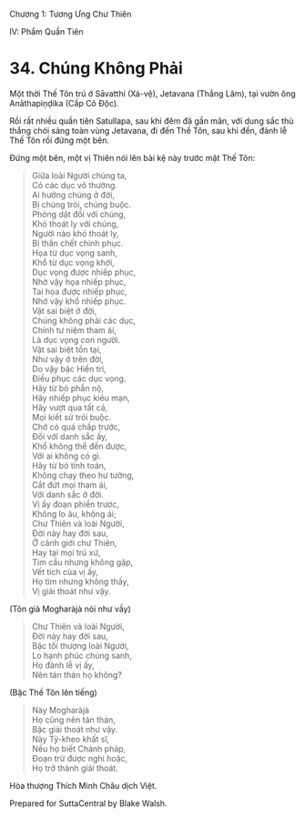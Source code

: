  

Chương 1: Tương Ưng Chư Thiên

IV: Phẩm Quần Tiên

# 34\. Chúng Không Phải

Một thời Thế Tôn trú ở Sāvatthi (Xá-vệ), Jetavana (Thắng Lâm), tại vườn ông Anāthapiṇḍika (Cấp Cô Ðộc).

Rồi rất nhiều quần tiên Satullapa, sau khi đêm đã gần mãn, với dung sắc thù thắng chói sáng toàn vùng Jetavana, đi đến Thế Tôn, sau khi đến, đảnh lễ Thế Tôn rồi đứng một bên.

Ðứng một bên, một vị Thiên nói lên bài kệ này trước mặt Thế Tôn:

> Giữa loài Người chúng ta,  
> Có các dục vô thường.  
> Ai hưởng chúng ở đời,  
> Bị chúng trói, chúng buộc.  
> Phóng dật đối với chúng,  
> Khó thoát ly với chúng,  
> Người nào khó thoát ly,  
> Bị thần chết chinh phục.  
> Họa từ dục vọng sanh,  
> Khổ từ dục vọng khởi,  
> Dục vọng được nhiếp phục,  
> Nhờ vậy họa nhiếp phục,  
> Tai họa được nhiếp phục,  
> Nhờ vậy khổ nhiếp phục.  
> Vật sai biệt ở đời,  
> Chúng không phải các dục,  
> Chính tư niệm tham ái,  
> Là dục vọng con người.  
> Vật sai biệt tồn tại,  
> Như vậy ở trên đời,  
> Do vậy bậc Hiền trí,  
> Ðiều phục các dục vọng.  
> Hãy từ bỏ phẫn nộ,  
> Hãy nhiếp phục kiêu mạn,  
> Hãy vượt qua tất cả,  
> Mọi kiết sử trói buộc.  
> Chớ có quá chấp trước,  
> Ðối với danh sắc ấy,  
> Khổ không thể đến được,  
> Với ai không có gì.  
> Hãy từ bỏ tính toán,  
> Không chạy theo hư tưởng,  
> Cắt đứt mọi tham ái,  
> Với danh sắc ở đời.  
> Vị ấy đoạn phiền trược,  
> Không lo âu, không ái;  
> Chư Thiên và loài Người,  
> Ðời này hay đời sau,  
> Ở cảnh giới chư Thiên,  
> Hay tại mọi trú xứ,  
> Tìm cầu nhưng không gặp,  
> Vết tích của vị ấy,  
> Họ tìm nhưng không thấy,  
> Vị giải thoát như vậy.

(Tôn giả Mogharàjà nói như vầy)

> Chư Thiên và loài Người,  
> Ðời này hay đời sau,  
> Bậc tối thượng loài Người,  
> Lo hạnh phúc chúng sanh,  
> Họ đảnh lễ vị ấy,  
> Nên tán thán họ không?

(Bậc Thế Tôn lên tiếng)

> Này Mogharàjà  
> Họ cũng nên tán thán,  
> Bậc giải thoát như vậy.  
> Này Tỷ-kheo khất sĩ,  
> Nếu họ biết Chánh pháp,  
> Ðoạn trừ được nghi hoặc,  
> Họ trở thành giải thoát.

Hòa thượng Thích Minh Châu dịch Việt.

Prepared for SuttaCentral by Blake Walsh.